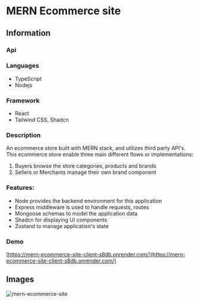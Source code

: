# MERN Ecommerce site

## Information

### Api

### Languages

- TypeScript
- Nodejs

### Framework

- React
- Tailwind CSS, Shadcn

### Description

An ecommerce store built with MERN stack, and utilizes third party API's. This ecommerce store enable three main different flows or implementations:

1. Buyers browse the store categories, products and brands
2. Sellers or Merchants manage their own brand component

### Features:

  * Node provides the backend environment for this application
  * Express middleware is used to handle requests, routes
  * Mongoose schemas to model the application data
  * Shadcn for displaying UI components
  * Zustand to manage application's state

### Demo

[https://mern-ecommerce-site-client-s8db.onrender.com/](https://mern-ecommerce-site-client-s8db.onrender.com/)

## Images

![mern-ecommerce-site](https://github.com/user-attachments/assets/f9f3d6f7-beea-49ec-9d7f-919be1508983)
